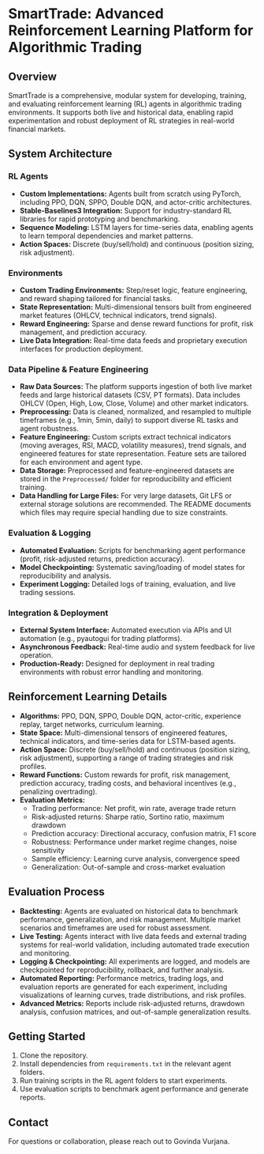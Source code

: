 # SmartTrade: Advanced Reinforcement Learning Platform for Algorithmic Trading

## Overview
SmartTrade is a comprehensive, modular system for developing, training, and evaluating reinforcement learning (RL) agents in algorithmic trading environments. It supports both live and historical data, enabling rapid experimentation and robust deployment of RL strategies in real-world financial markets.

## System Architecture
### RL Agents
- **Custom Implementations:** Agents built from scratch using PyTorch, including PPO, DQN, SPPO, Double DQN, and actor-critic architectures.
- **Stable-Baselines3 Integration:** Support for industry-standard RL libraries for rapid prototyping and benchmarking.
- **Sequence Modeling:** LSTM layers for time-series data, enabling agents to learn temporal dependencies and market patterns.
- **Action Spaces:** Discrete (buy/sell/hold) and continuous (position sizing, risk adjustment).

### Environments
- **Custom Trading Environments:** Step/reset logic, feature engineering, and reward shaping tailored for financial tasks.
- **State Representation:** Multi-dimensional tensors built from engineered market features (OHLCV, technical indicators, trend signals).
- **Reward Engineering:** Sparse and dense reward functions for profit, risk management, and prediction accuracy.
- **Live Data Integration:** Real-time data feeds and proprietary execution interfaces for production deployment.

### Data Pipeline & Feature Engineering
- **Raw Data Sources:** The platform supports ingestion of both live market feeds and large historical datasets (CSV, PT formats). Data includes OHLCV (Open, High, Low, Close, Volume) and other market indicators.
- **Preprocessing:** Data is cleaned, normalized, and resampled to multiple timeframes (e.g., 1min, 5min, daily) to support diverse RL tasks and agent robustness.
- **Feature Engineering:** Custom scripts extract technical indicators (moving averages, RSI, MACD, volatility measures), trend signals, and engineered features for state representation. Feature sets are tailored for each environment and agent type.
- **Data Storage:** Preprocessed and feature-engineered datasets are stored in the `Preprocessed/` folder for reproducibility and efficient training.
- **Data Handling for Large Files:** For very large datasets, Git LFS or external storage solutions are recommended. The README documents which files may require special handling due to size constraints.

### Evaluation & Logging
- **Automated Evaluation:** Scripts for benchmarking agent performance (profit, risk-adjusted returns, prediction accuracy).
- **Model Checkpointing:** Systematic saving/loading of model states for reproducibility and analysis.
- **Experiment Logging:** Detailed logs of training, evaluation, and live trading sessions.

### Integration & Deployment
- **External System Interface:** Automated execution via APIs and UI automation (e.g., pyautogui for trading platforms).
- **Asynchronous Feedback:** Real-time audio and system feedback for live operation.
- **Production-Ready:** Designed for deployment in real trading environments with robust error handling and monitoring.

## Reinforcement Learning Details
- **Algorithms:** PPO, DQN, SPPO, Double DQN, actor-critic, experience replay, target networks, curriculum learning.
- **State Space:** Multi-dimensional tensors of engineered features, technical indicators, and time-series data for LSTM-based agents.
- **Action Space:** Discrete (buy/sell/hold) and continuous (position sizing, risk adjustment), supporting a range of trading strategies and risk profiles.
- **Reward Functions:** Custom rewards for profit, risk management, prediction accuracy, trading costs, and behavioral incentives (e.g., penalizing overtrading).
- **Evaluation Metrics:**
  - Trading performance: Net profit, win rate, average trade return
  - Risk-adjusted returns: Sharpe ratio, Sortino ratio, maximum drawdown
  - Prediction accuracy: Directional accuracy, confusion matrix, F1 score
  - Robustness: Performance under market regime changes, noise sensitivity
  - Sample efficiency: Learning curve analysis, convergence speed
  - Generalization: Out-of-sample and cross-market evaluation

## Evaluation Process
- **Backtesting:** Agents are evaluated on historical data to benchmark performance, generalization, and risk management. Multiple market scenarios and timeframes are used for robust assessment.
- **Live Testing:** Agents interact with live data feeds and external trading systems for real-world validation, including automated trade execution and monitoring.
- **Logging & Checkpointing:** All experiments are logged, and models are checkpointed for reproducibility, rollback, and further analysis.
- **Automated Reporting:** Performance metrics, trading logs, and evaluation reports are generated for each experiment, including visualizations of learning curves, trade distributions, and risk profiles.
- **Advanced Metrics:** Reports include risk-adjusted returns, drawdown analysis, confusion matrices, and out-of-sample generalization results.

## Getting Started
1. Clone the repository.
2. Install dependencies from `requirements.txt` in the relevant agent folders.
3. Run training scripts in the RL agent folders to start experiments.
4. Use evaluation scripts to benchmark agent performance and generate reports.

## Contact
For questions or collaboration, please reach out to Govinda Vurjana.
